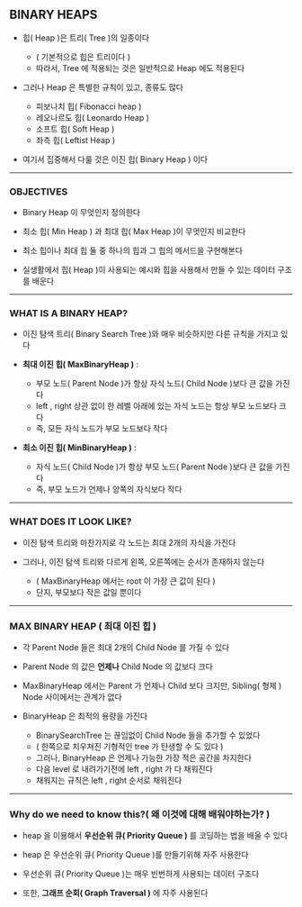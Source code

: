 ## BINARY HEAPS

- 힙( Heap )은 트리( Tree )의 일종이다
  - ( 기본적으로 힙은 트리이다 )
  - 따라서, Tree 에 적용되는 것은 일반적으로 Heap 에도 적용된다


- 그러나 Heap 은 특별한 규칙이 있고, 종류도 많다
  - 피보나치 힙( Fibonacci heap )
  - 레오나르도 힙( Leonardo Heap )
  - 소프트 힙( Soft Heap )
  - 좌측 힙( Leftist Heap )


- 여기서 집중해서 다룰 것은 이진 힙( Binary Heap ) 이다

---

### OBJECTIVES

- Binary Heap 이 무엇인지 정의한다


- 최소 힙( Min Heap ) 과 최대 힙( Max Heap )이 무엇인지 비교한다


- 최소 힙이나 최대 힙 둘 중 하나의 힙과 그 힙의 메서드을 구현해본다


- 실생활에서 힙( Heap )이 사용되는 예시와 힙을 사용해서 만들 수 있는 데이터 구조를 배운다

---

### WHAT IS A BINARY HEAP?

- 이진 탐색 트리( Binary Search Tree )와 매우 비슷하지만 다른 규칙을 가지고 있다


- **최대 이진 힙( MaxBinaryHeap )** : 
  - 부모 노드( Parent Node )가 항상 자식 노드( Child Node )보다 큰 값을 가진다
  - left , right 상관 없이 한 레벨 아래에 있는 자식 노드는 항상 부모 노드보다 크다
  - 즉, 모든 자식 노드가 부모 노드보다 작다


- **최소 이진 힙( MinBinaryHeap )** : 
  - 자식 노드( Child Node )가 항상 부모 노드( Parent Node )보다 큰 값을 가진다
  - 즉, 부모 노드가 언제나 양쪽의 자식보다 작다

---

### WHAT DOES IT LOOK LIKE?

- 이진 탐색 트리와 마찬가지로 각 노드는 최대 2개의 자식을 가진다


- 그러나, 이진 탐색 트리와 다르게 왼쪽, 오른쪽에는 순서가 존재하지 않는다
  - ( MaxBinaryHeap 에서는 root 이 가장 큰 값이 된다 )
  - 단지, 부모보다 작은 값일 뿐이다

---

### MAX BINARY HEAP ( 최대 이진 힙 )

- 각 Parent Node 들은 최대 2개의 Child Node 를 가질 수 있다


- Parent Node 의 값은 **언제나** Child Node 의 값보다 크다


- MaxBinaryHeap 에서는 Parent 가 언제나 Child 보다 크지만, Sibling( 형제 ) Node 사이에서는 관계가 없다


- BinaryHeap 은 최적의 용량을 가진다
  - BinarySearchTree 는 끊임없이 Child Node 들을 추가할 수 있었다
  - ( 한쪽으로 치우쳐진 기형적인 tree 가 탄생할 수 도 있다 )
  - 그러나, BinaryHeap 은 언제나 가능한 가장 적은 공간을 차지한다
  - 다음 level 로 내려가기전에 left , right 가 다 채워진다
  - 채워지는 규칙은 left , right 순서로 채워진다

---

### Why do we need to know this?( 왜 이것에 대해 배워야하는가? )

- heap 을 이용해서 **우선순위 큐( Priority Queue )** 를 코딩하는 법을 배울 수 있다 


- heap 은 우선순위 큐( Priority Queue )를 만들기위해 자주 사용한다


- 우선순위 큐( Priority Queue )는 매우 빈번하게 사용되는 데이터 구조다


- 또한, **그래프 순회( Graph Traversal )** 에 자주 사용된다